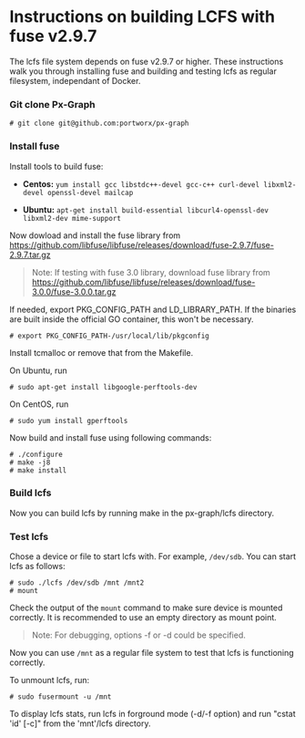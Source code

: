 # Instructions on building LCFS with fuse v2.9.7
The lcfs file system depends on fuse v2.9.7 or higher.  These instructions walk you through installing fuse and building and testing lcfs as regular filesystem, independant of Docker.

### Git clone Px-Graph

```
# git clone git@github.com:portworx/px-graph
```

### Install fuse
Install tools to build fuse:

   * **Centos:** 
     `yum install gcc libstdc++-devel gcc-c++ curl-devel libxml2-devel openssl-devel mailcap`

   * **Ubuntu:**
     `apt-get install build-essential libcurl4-openssl-dev libxml2-dev mime-support`
     
Now dowload and install the fuse library from https://github.com/libfuse/libfuse/releases/download/fuse-2.9.7/fuse-2.9.7.tar.gz

> Note: If testing with fuse 3.0 library, download fuse library from https://github.com/libfuse/libfuse/releases/download/fuse-3.0.0/fuse-3.0.0.tar.gz

If needed, export PKG_CONFIG_PATH and LD_LIBRARY_PATH.  If the binaries are built inside the official GO container, this won't be necessary.

```
# export PKG_CONFIG_PATH-/usr/local/lib/pkgconfig
```

Install tcmalloc or remove that from the Makefile.

On Ubuntu, run 

```
# sudo apt-get install libgoogle-perftools-dev
```

On CentOS, run

```
# sudo yum install gperftools
```

Now build and install fuse using following commands:

```
# ./configure
# make -j8
# make install
```

### Build lcfs 
Now you can build lcfs by running make in the px-graph/lcfs directory.


### Test lcfs
Chose a device or file to start lcfs with.  For example, `/dev/sdb`.  You can start lcfs as follows:

```
# sudo ./lcfs /dev/sdb /mnt /mnt2
# mount
```

Check the output of the `mount` command to make sure device is mounted correctly.  It is recommended to use an empty directory as mount point.

> Note: For debugging, options -f or -d could be specified.

Now you can use `/mnt` as a regular file system to test that lcfs is functioning correctly.

To unmount lcfs, run:
```
# sudo fusermount -u /mnt
```

To display lcfs stats, run lcfs in forground mode (-d/-f option) and run "cstat 'id' [-c]" from the 'mnt'/lcfs directory.
